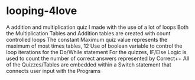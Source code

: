# looping-4love
A addition and multiplication quiz I made with the use of a lot of loops
Both the Multiplication Tables and Addition tables are created with count controlled loops
The constant Maximum quiz value represents the maximum of most times tables, 12
Use of boolean variable to control the loop iterations for the Do/While statement
For the quizzes, IF/Else Logic is used to count the number of correct answers represented by Correct++
All of the Quizzes/Tables are embedded within a Switch statement that connects user input with the Programs
